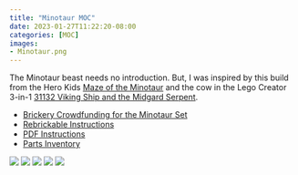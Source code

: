 ```yaml
---
title: "Minotaur MOC"
date: 2023-01-27T11:22:20-08:00
categories: [MOC]
images:
- Minotaur.png
---
```


The Minotaur beast needs no introduction. But, I was inspired by this build from the Hero Kids [Maze of the Minotaur](https://www.drivethrurpg.com/product/107564/Hero-Kids--Fantasy-Premium-Adventure--Maze-of-the-Minotaur) and the cow in the Lego Creator 3-in-1 [31132 Viking Ship and the Midgard Serpent](https://rebrickable.com/sets/31132-1/viking-ship-and-the-midgard-serpent/?inventory=1#parts).

- [Brickery Crowdfunding for the Minotaur Set](https://www.brickery.com/en/us/projects/minotaur)
- [Rebrickable Instructions](https://rebrickable.com/mocs/MOC-136532/bricktoad/minotaur/#parts)
- [PDF Instructions](/Minotaur.pdf)
- [Parts Inventory](/Minotaur.xml)

![](/Minotaur.png)
![](/minotaur-build-01.jpeg)
![](/minotaur-build-02.jpeg)
![](/minotaur-build-03.jpeg)
![](/minotaur-build-04.jpeg)
